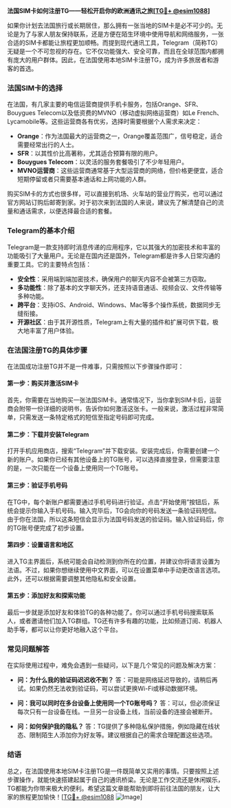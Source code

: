 **法国SIM卡如何注册TG——轻松开启你的欧洲通讯之旅[[TG💪+ @esim1088](https://t.me/s/esim1088)]**

如果你计划去法国旅行或长期居住，那么拥有一张当地的SIM卡是必不可少的。无论是为了与家人朋友保持联系，还是方便在陌生环境中使用导航和网络服务，一张合适的SIM卡都能让旅程更加顺畅。而提到现代通讯工具，Telegram（简称TG）无疑是一个不可忽视的存在。它不仅功能强大、安全可靠，而且在全球范围内都拥有庞大的用户群体。因此，在法国使用本地SIM卡注册TG，成为许多旅居者和游客的首选。

### 法国SIM卡的选择

在法国，有几家主要的电信运营商提供手机卡服务，包括Orange、SFR、Bouygues Telecom以及低资费的MVNO（移动虚拟网络运营商）如Le French、Lycamobile等。这些运营商各有优劣，选择时需要根据个人需求来决定：

- **Orange**：作为法国最大的运营商之一，Orange覆盖范围广，信号稳定，适合需要经常出行的人士。
- **SFR**：以其性价比高著称，尤其适合预算有限的用户。
- **Bouygues Telecom**：以灵活的服务套餐吸引了不少年轻用户。
- **MVNO运营商**：这些运营商通常基于大型运营商的网络，但价格更便宜，适合短期停留或者只需要基本通话和上网功能的人群。

购买SIM卡的方式也很多样，可以直接到机场、火车站的营业厅购买，也可以通过官方网站订购后邮寄到家。对于初次来到法国的人来说，建议先了解清楚自己的流量和通话需求，以便选择最合适的套餐。

### Telegram的基本介绍

Telegram是一款支持即时消息传递的应用程序，它以其强大的加密技术和丰富的功能吸引了大量用户。无论是在国内还是国外，Telegram都是许多人日常沟通的重要工具。它的主要特点包括：

- **安全性**：采用端到端加密技术，确保用户的聊天内容不会被第三方窃取。
- **多功能性**：除了基本的文字聊天外，还支持语音通话、视频会议、文件传输等多种功能。
- **跨平台**：支持iOS、Android、Windows、Mac等多个操作系统，数据同步无缝衔接。
- **开源社区**：由于其开源性质，Telegram上有大量的插件和扩展可供下载，极大地丰富了用户体验。

### 在法国注册TG的具体步骤

在法国成功注册TG并不是一件难事，只需按照以下步骤操作即可：

#### 第一步：购买并激活SIM卡

首先，你需要在当地购买一张法国SIM卡。通常情况下，当你拿到SIM卡后，运营商会附带一份详细的说明书，告诉你如何激活这张卡。一般来说，激活过程非常简单，只需发送一条特定格式的短信至指定号码即可完成。

#### 第二步：下载并安装Telegram

打开手机应用商店，搜索“Telegram”并下载安装。安装完成后，你需要创建一个新的账户。如果你已经有其他设备上的TG账号，可以选择直接登录，但需要注意的是，一次只能在一个设备上使用同一个TG账号。

#### 第三步：验证手机号码

在TG中，每个新账户都需要通过手机号码进行验证。点击“开始使用”按钮后，系统会提示你输入手机号码。输入完毕后，TG会向你的号码发送一条验证码短信。由于你在法国，所以这条短信会显示为法国号码发送的验证码。输入验证码后，你的TG账号便完成了初步设置。

#### 第四步：设置语言和地区

进入TG主界面后，系统可能会自动检测到你所在的位置，并建议你将语言设置为法语。不过，如果你想继续使用中文界面，可以在设置菜单中手动更改语言选项。此外，还可以根据需要调整其他隐私和安全设置。

#### 第五步：添加好友和探索功能

最后一步就是添加好友和体验TG的各种功能了。你可以通过手机号码搜索联系人，或者邀请他们加入TG群组。TG还有许多有趣的功能，比如频道订阅、机器人助手等，都可以让你更好地融入这个平台。

### 常见问题解答

在实际使用过程中，难免会遇到一些疑问，以下是几个常见的问题及解决方案：

- **问：为什么我的验证码迟迟收不到？**
  答：可能是网络延迟导致的，请稍后再试。如果仍然无法收到验证码，可以尝试更换Wi-Fi或移动数据环境。
  
- **问：我可以同时在多台设备上使用同一个TG账号吗？**
  答：可以，但必须保证每次只有一台设备在线。一旦另一台设备上线，当前设备的连接会被断开。
  
- **问：如何保护我的隐私？**
  答：TG提供了多种隐私保护措施，例如隐藏在线状态、限制陌生人添加你为好友等。建议根据自己的需求合理配置这些选项。

### 结语

总之，在法国使用本地SIM卡注册TG是一件既简单又实用的事情。只要按照上述步骤操作，就能快速搭建起属于自己的通讯桥梁。无论是工作交流还是休闲娱乐，TG都能为你带来极大的便利。希望这篇文章能帮助到即将前往法国的朋友，让大家的旅程更加愉快！[[TG💪+ @esim1088](https://t.me/s/esim1088) ![Image](https://i.postimg.cc/4NQfJmqS/Snipaste-2025-05-13-00-14-12.png)]
